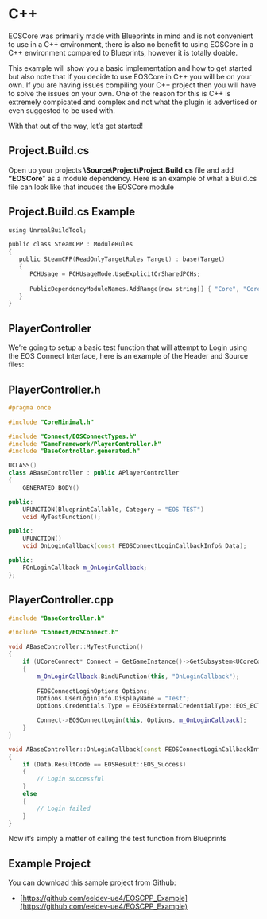 # C++
EOSCore was primarily made with Blueprints in mind and is not convenient to use in a C++ environment, there is also no benefit to using EOSCore in a C++ environment compared to Blueprints, however it is totally doable.

This example will show you a basic implementation and how to get started but also note that if you decide to use EOSCore in C++ you will be on your own. If you are having issues compiling your C++ project then you will have to solve the issues on your own. One of the reason for this is C++ is extremely compicated and complex and not what the plugin is advertised or even suggested to be used with.

With that out of the way, let’s get started!

## Project.Build.cs
Open up your projects **\Source\Project\Project.Build.cs** file and add **”EOSCore**” as a module dependency. Here is an example of what a Build.cs file can look like that incudes the EOSCore module

## Project.Build.cs Example
```c
using UnrealBuildTool;

public class SteamCPP : ModuleRules
{
   public SteamCPP(ReadOnlyTargetRules Target) : base(Target)
   {
      PCHUsage = PCHUsageMode.UseExplicitOrSharedPCHs;
   
      PublicDependencyModuleNames.AddRange(new string[] { "Core", "CoreUObject", "Engine", "InputCore", "SteamCore" });
   }
}
```

## PlayerController
We’re going to setup a basic test function that will attempt to Login using the EOS Connect Interface, here is an example of the Header and Source files:


## PlayerController.h
```cpp
#pragma once

#include "CoreMinimal.h"

#include "Connect/EOSConnectTypes.h"
#include "GameFramework/PlayerController.h"
#include "BaseController.generated.h"

UCLASS()
class ABaseController : public APlayerController
{
	GENERATED_BODY()

public:
	UFUNCTION(BlueprintCallable, Category = "EOS TEST")
	void MyTestFunction();

public:
	UFUNCTION()
	void OnLoginCallback(const FEOSConnectLoginCallbackInfo& Data);

public:
	FOnLoginCallback m_OnLoginCallback;
};
```

## PlayerController.cpp

```cpp
#include "BaseController.h"

#include "Connect/EOSConnect.h"

void ABaseController::MyTestFunction()
{
	if (UCoreConnect* Connect = GetGameInstance()->GetSubsystem<UCoreConnect>())
	{
		m_OnLoginCallback.BindUFunction(this, "OnLoginCallback");
		
		FEOSConnectLoginOptions Options;
		Options.UserLoginInfo.DisplayName = "Test";
		Options.Credentials.Type = EEOSEExternalCredentialType::EOS_ECT_DEVICEID_ACCESS_TOKEN;

		Connect->EOSConnectLogin(this, Options, m_OnLoginCallback);
	}
}

void ABaseController::OnLoginCallback(const FEOSConnectLoginCallbackInfo& Data)
{
	if (Data.ResultCode == EOSResult::EOS_Success)
	{
		// Login successful
	}
	else
	{
		// Login failed
	}
}
```

Now it’s simply a matter of calling the test function from Blueprints

## Example Project
You can download this sample project from Github:

- [https://github.com/eeldev-ue4/EOSCPP_Example](https://github.com/eeldev-ue4/EOSCPP_Example)
